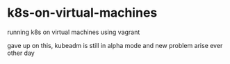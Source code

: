 # k8s-on-virtual-machines
running k8s on virtual machines using vagrant 

gave up on this, kubeadm is still in alpha mode and new problem arise ever other day

